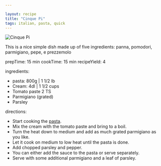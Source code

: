 ```yaml
---

layout: recipe
title: "Cinque Pi"
tags: italian, pasta, quick
---
```


![Cinque Pi](/recipes/pix/cinque-pi.webp)

This is a nice simple dish made up of five ingredients: panna, pomodori, parmigiano, pepe, e prezzemolo

prepTime: 15 min
cookTime: 15 min
recipeYield: 4

ingredients:
- pasta: 800g | 1 1/2 lb
- Cream: 4dl | 1 1/2 cups
- Tomato paste 2 TS
- Parmigiano (grated)
- Parsley

directions:
- Start cooking the [pasta](/recipes/pasta).
- Mix the cream with the tomato paste and bring to a boil.
- Turn the heat down to medium and add as much grated parmigiano as you like.
- Let it cook on medium to low heat until the pasta is done.
- Add chopped parsley and pepper.
- You can either add the sauce to the pasta or serve separately.
- Serve with some additional parmigiano and a leaf of parsley.
